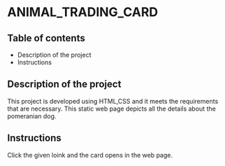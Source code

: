 # ANIMAL_TRADING_CARD
## Table of contents
   + Description of the project
   + Instructions
## Description of the project
   This  project is developed using HTML,CSS and it meets the requirements that are necessary. This static web page depicts all the details about the pomeranian dog. 
## Instructions
   Click the given loink and the card opens in the web page.

